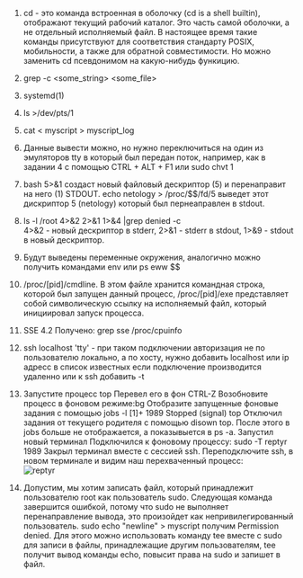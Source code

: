 1. cd - это команда встроенная в оболочку (cd is a shell builtin), отображают текущий рабочий каталог. Это часть самой оболочки, а не отдельный исполняемый файл. В настоящее время такие команды присутствуют для соответствия стандарту POSIX, мобильности, а также для обратной совместимости. Но можно заменить cd псевдонимом на какую-нибудь функицию.
2. grep -c <some_string> <some_file>  
3. systemd(1)  
4. ls >/dev/pts/1  
5. cat < myscript > myscript_log
6. Данные вывести можно, но нужно переключиться на один из эмуляторов tty в который был передан поток, например, как в задании 4 с помощью CTRL + ALT + F1 или sudo chvt 1  
7. bash 5>&1 создаст новый файловый дескриптор (5) и перенаправит на него (1) STDOUT. echo netology > /proc/$$/fd/5 выведет этот дискриптор 5 (netology) который был пернеаправлен в stdout.  
8. ls -l /root 4>&2 2>&1 1>&4 |grep denied -c  
   4>&2 - новый дескриптор в stderr, 2>&1 - stderr в stdout, 1>&9 - stdout в новый дескриптор.  
9. Будут выведены переменные окружения, аналогично можно получить командами env или ps eww $$  
10. /proc/[pid]/cmdline. В этом файле хранится командная строка, которой был запущен данный процесс, /proc/[pid]/exe представляет собой символическую ссылку на исполняемый файл, который инициировал запуск процесса.  
11. SSE 4.2 Получено: grep sse /proc/cpuinfo
12. ssh localhost 'tty' - при таком подключении авторизация не по пользователю локально, а по хосту, нужно добавить localhost или ip адресс в список известных если подключение производится удаленно или к ssh добавить -t  
13. Запустите процесс top
    Перевел его в фон CTRL-Z
    Возобновите процесс в фоновом режиме:bg
    Отобразите запущенные фоновые задания с помощью jobs -l
    [1]+ 1989 Stopped (signal) top
    Отключил задания от текущего родителя с помощью disown top. После этого в jobs больше не отображается, а показывыется в  ps -a.
    Запустил новый терминал
    Подключился к фоновому процессу: sudo -T reptyr 1989
    Закрыл терминал вместе с сессией ssh.
    Переподключите ssh, в новом терминале и видим наш перехваченный процесс:     
![reptyr](https://user-images.githubusercontent.com/26553608/149902615-83bd45fd-5737-4963-8fc9-0a8c2c839256.PNG)  

14. Допустим, мы хотим записать файл, который принадлежит пользователю root как пользователь sudo. Следующая команда завершится ошибкой, потому что sudo не выполняет перенаправление вывода, это произойдет как непривилегированный пользователь. sudo echo "newline" > myscript получим Permission denied. Для этого можно использовать команду tee вместе с sudo для записи в файлы, принадлежащие другим пользователям, tee получит вывод команды echo, повысит права на sudo и запишет в файл.

